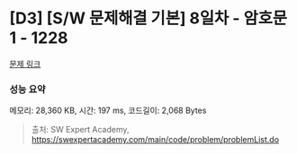 # [D3] [S/W 문제해결 기본] 8일차 - 암호문1 - 1228 

[문제 링크](https://swexpertacademy.com/main/code/problem/problemDetail.do?contestProbId=AV14w-rKAHACFAYD) 

### 성능 요약

메모리: 28,360 KB, 시간: 197 ms, 코드길이: 2,068 Bytes



> 출처: SW Expert Academy, https://swexpertacademy.com/main/code/problem/problemList.do